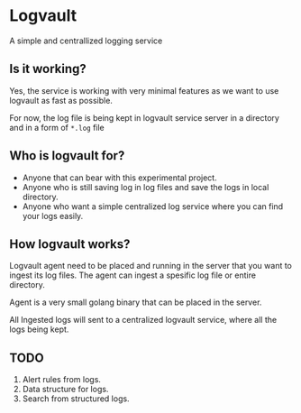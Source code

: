 # Logvault

A simple and centrallized logging service

## Is it working?

Yes, the service is working with very minimal features as we want to use logvault as fast as possible.

For now, the log file is being kept in logvault service server in a directory and in a form of `*.log` file

## Who is logvault for?

- Anyone that can bear with this experimental project.
- Anyone who is still saving log in log files and save the logs in local directory.
- Anyone who want a simple centralized log service where you can find your logs easily.

## How logvault works?

Logvault agent need to be placed and running in the server that you want to ingest its log files. The agent can ingest a spesific log file or entire directory.

Agent is a very small golang binary that can be placed in the server.

All Ingested logs will sent to a centralized logvault service, where all the logs being kept.

## TODO
1. Alert rules from logs.
2. Data structure for logs.
3. Search from structured logs.
